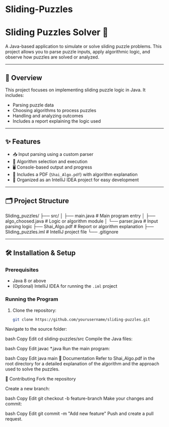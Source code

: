 # Sliding-Puzzles

# Sliding Puzzles Solver 🧩

A Java-based application to simulate or solve sliding puzzle problems. This project allows you to parse puzzle inputs, apply algorithmic logic, and observe how puzzles are solved or analyzed.

---

## 📌 Overview

This project focuses on implementing sliding puzzle logic in Java. It includes:

- Parsing puzzle data
- Choosing algorithms to process puzzles
- Handling and analyzing outcomes
- Includes a report explaining the logic used

---

## ✨ Features

- 📥 Input parsing using a custom parser
- 🧠 Algorithm selection and execution
- 🖥️ Console-based output and progress
- 📄 Includes a PDF (`Shai_Algo.pdf`) with algorithm explanation
- 🧪 Organized as an IntelliJ IDEA project for easy development

---

## 🗂️ Project Structure

Sliding_puzzles/
├── src/
│ ├── main.java # Main program entry
│ ├── algo_choosed.java # Logic or algorithm module
│ └── parser.java # Input parsing logic
├── Shai_Algo.pdf # Report or algorithm explanation
├── Sliding_puzzles.iml # IntelliJ project file
└── .gitignore


---

## 🛠 Installation & Setup

### Prerequisites

- Java 8 or above
- (Optional) IntelliJ IDEA for running the `.iml` project

### Running the Program

1. Clone the repository:
   ```bash
   git clone https://github.com/yourusername/sliding-puzzles.git
Navigate to the source folder:

bash
Copy
Edit
cd sliding-puzzles/src
Compile the Java files:

bash
Copy
Edit
javac *.java
Run the main program:

bash
Copy
Edit
java main
📄 Documentation
Refer to Shai_Algo.pdf in the root directory for a detailed explanation of the algorithm and the approach used to solve the puzzles.

🤝 Contributing
Fork the repository

Create a new branch:

bash
Copy
Edit
git checkout -b feature-branch
Make your changes and commit:

bash
Copy
Edit
git commit -m "Add new feature"
Push and create a pull request.


